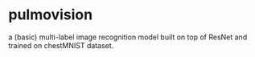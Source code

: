 # pulmovision

a (basic) multi-label image recognition model built on top of ResNet and trained on chestMNIST dataset.
